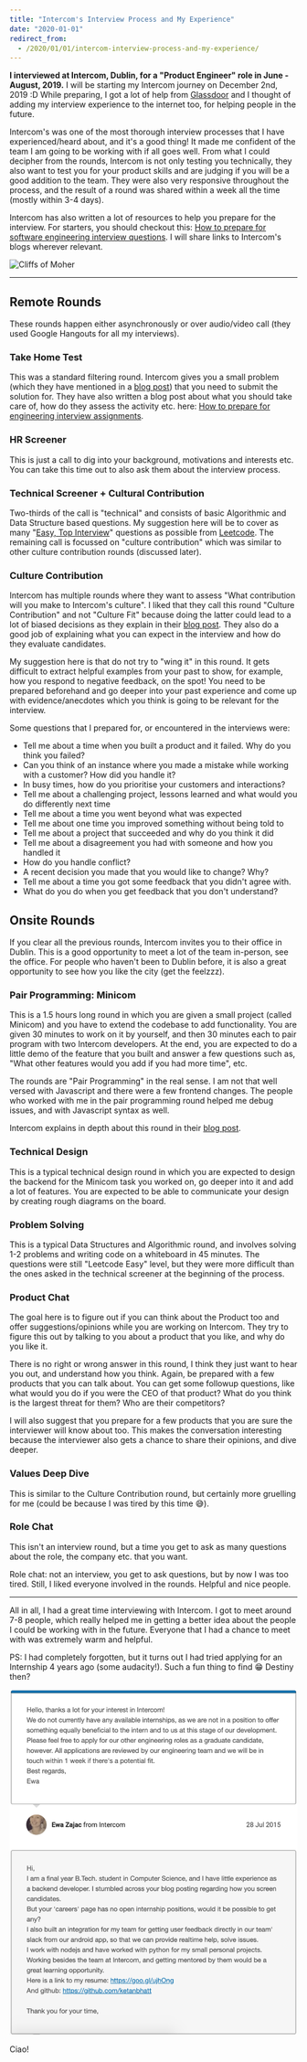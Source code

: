 ```yaml
---
title: "Intercom's Interview Process and My Experience"
date: "2020-01-01"
redirect_from:
  - /2020/01/01/intercom-interview-process-and-my-experience/
---
```


**I interviewed at Intercom, Dublin, for a "Product Engineer" role in June - August, 2019.** I will be starting my Intercom journey on December 2nd, 2019 :D
While preparing, I got a lot of help from [Glassdoor](https://www.glassdoor.co.in/Overview/Working-at-Intercom-EI_IE1035935.11,19.htm) and I thought of adding my interview experience to the internet too, for helping people in the future.

Intercom's was one of the most thorough interview processes that I have experienced/heard about, and it's a good thing! It made me confident of the team I am going to be working with if all goes well. From what I could decipher from the rounds, Intercom is not only testing you technically, they also want to test you for your product skills and are judging if you will be a good addition to the team. They were also very responsive throughout the process, and the result of a round was shared within a week all the time (mostly within 3-4 days).

Intercom has also written a lot of resources to help you prepare for the interview. For starters, you should checkout this: [How to prepare for software engineering interview questions](https://www.intercom.com/blog/software-engineering-interview-questions/). I will share links to Intercom's blogs wherever relevant.

![Cliffs of Moher](./images/cover.jpg)

* * *

## Remote Rounds

These rounds happen either asynchronously or over audio/video call (they used Google Hangouts for all my interviews).

### Take Home Test

This was a standard filtering round. Intercom gives you a small problem (which they have mentioned in a [blog post](https://www.intercom.com/blog/how-we-hire-engineers-part-1/)) that you need to submit the solution for. They have also written a blog post about what you should take care of, how do they assess the activity etc. here: [How to prepare for engineering interview assignments](https://www.intercom.com/blog/engineer-interview-assignments/).

### HR Screener

This is just a call to dig into your background, motivations and interests etc. You can take this time out to also ask them about the interview process.

### Technical Screener + Cultural Contribution

Two-thirds of the call is "technical" and consists of basic Algorithmic and Data Structure based questions. My suggestion here will be to cover as many "[Easy, Top Interview](https://leetcode.com/problemset/all/?difficulty=Easy&listId=wpwgkgt)" questions as possible from [Leetcode](https://leetcode.com/).
The remaining call is focussed on "culture contribution" which was similar to other culture contribution rounds (discussed later).

### Culture Contribution

Intercom has multiple rounds where they want to assess "What contribution will you make to Intercom's culture".
I liked that they call this round "Culture Contribution" and not "Culture Fit" because doing the latter could lead to a lot of biased decisions as they explain in their [blog post](https://www.intercom.com/blog/how-we-hire-engineers-part-2-culture-contribution/). They also do a good job of explaining what you can expect in the interview and how do they evaluate candidates.

My suggestion here is that do not try to "wing it" in this round. It gets difficult to extract helpful examples from your past to show, for example, how you respond to negative feedback, on the spot! You need to be prepared beforehand and go deeper into your past experience and come up with evidence/anecdotes which you think is going to be relevant for the interview.

Some questions that I prepared for, or encountered in the interviews were:

- Tell me about a time when you built a product and it failed. Why do you think you failed?
- Can you think of an instance where you made a mistake while working with a customer? How did you handle it?
- In busy times, how do you prioritise your customers and interactions?
- Tell me about a challenging project, lessons learned and what would you do differently next time
- Tell me about a time you went beyond what was expected
- Tell me about one time you improved something without being told to
- Tell me about a project that succeeded and why do you think it did
- Tell me about a disagreement you had with someone and how you handled it
- How do you handle conflict?
- A recent decision you made that you would like to change? Why?
- Tell me about a time you got some feedback that you didn't agree with.
- What do you do when you get feedback that you don't understand?

## Onsite Rounds

If you clear all the previous rounds, Intercom invites you to their office in Dublin. This is a good opportunity to meet a lot of the team in-person, see the office. For people who haven't been to Dublin before, it is also a great opportunity to see how you like the city (get the feelzzz).

### Pair Programming: Minicom

This is a 1.5 hours long round in which you are given a small project (called Minicom) and you have to extend the codebase to add functionality. You are given 30 minutes to work on it by yourself, and then 30 minutes each to pair program with two Intercom developers.
At the end, you are expected to do a little demo of the feature that you built and answer a few questions such as, "What other features would you add if you had more time", etc.

The rounds are "Pair Programming" in the real sense. I am not that well versed with Javascript and there were a few frontend changes. The people who worked with me in the pair programming round helped me debug issues, and with Javascript syntax as well.

Intercom explains in depth about this round in their [blog post](https://www.intercom.com/blog/building-minicom-engineering-interviews/).

### Technical Design

This is a typical technical design round in which you are expected to design the backend for the Minicom task you worked on, go deeper into it and add a lot of features. You are expected to be able to communicate your design by creating rough diagrams on the board.

### Problem Solving

This is a typical Data Structures and Algorithmic round, and involves solving 1-2 problems and writing code on a whiteboard in 45 minutes.
The questions were still "Leetcode Easy" level, but they were more difficult than the ones asked in the technical screener at the beginning of the process.

### Product Chat

The goal here is to figure out if you can think about the Product too and offer suggestions/opinions while you are working on Intercom. They try to figure this out by talking to you about a product that you like, and why do you like it.

There is no right or wrong answer in this round, I think they just want to hear you out, and understand how you think. Again, be prepared with a few products that you can talk about. You can get some followup questions, like what would you do if you were the CEO of that product? What do you think is the largest threat for them? Who are their competitors?

I will also suggest that you prepare for a few products that you are sure the interviewer will know about too. This makes the conversation interesting because the interviewer also gets a chance to share their opinions, and dive deeper.

### Values Deep Dive

This is similar to the Culture Contribution round, but certainly more gruelling for me (could be because I was tired by this time 😅).

### Role Chat

This isn't an interview round, but a time you get to ask as many questions about the role, the company etc. that you want.

Role chat: not an interview, you get to ask questions, but by now I was too tired. Still, I liked everyone involved in the rounds. Helpful and nice people.

* * *

All in all, I had a great time interviewing with Intercom. I got to meet around 7-8 people, which really helped me in getting a better idea about the people I could be working with in the future. Everyone that I had a chance to meet with was extremely warm and helpful.

PS: I had completely forgotten, but it turns out I had tried applying for an Internship 4 years ago (some audacity!). Such a fun thing to find 😁 Destiny then?

![Screenshot of the time I applied for an internship at Intercom](./images/internship-application.png)

Ciao!
